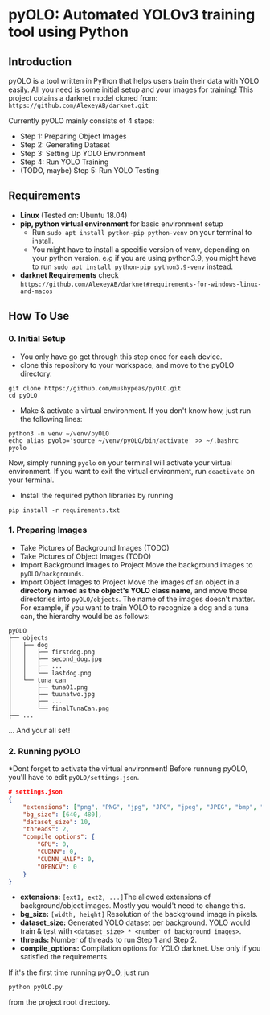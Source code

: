 # pyOLO: Automated YOLOv3 training tool using Python

## Introduction
pyOLO is a tool written in Python that helps users train their data with YOLO easily. All you need is some initial setup and your images for training! This project cotains a darknet model cloned from:
`https://github.com/AlexeyAB/darknet.git`

Currently pyOLO mainly consists of 4 steps:
- Step 1: Preparing Object Images
- Step 2: Generating Dataset
- Step 3: Setting Up YOLO Environment
- Step 4: Run YOLO Training
- (TODO, maybe) Step 5: Run YOLO Testing

## Requirements
- **Linux** (Tested on: Ubuntu 18.04)
- **pip, python virtual environment** for basic environment setup
  - Run `sudo apt install python-pip python-venv` on your terminal to install.
  - You might have to install a specific version of venv, depending on your python version. e.g if you are using python3.9, you might have to run `sudo apt install python-pip python3.9-venv` instead.
- **darknet Requirements** check `https://github.com/AlexeyAB/darknet#requirements-for-windows-linux-and-macos`

## How To Use

### 0. Initial Setup
- You only have go get through this step once for each device.
- clone this repository to your workspace, and move to the pyOLO directory.
```
git clone https://github.com/mushypeas/pyOLO.git
cd pyOLO
```
- Make & activate a virtual environment. If you don't know how, just run the following lines:
```
python3 -m venv ~/venv/pyOLO
echo alias pyolo='source ~/venv/pyOLO/bin/activate' >> ~/.bashrc
pyolo
```
Now, simply running `pyolo` on your terminal will activate your virtual environment. If you want to exit the virtual environment, run `deactivate` on your terminal.
- Install the required python libraries by running
```
pip install -r requirements.txt
```
### 1. Preparing Images
- Take Pictures of Background Images
(TODO)
- Take Pictures of Object Images
(TODO)
- Import Background Images to Project
Move the background images to `pyOLO/backgrounds`.
- Import Object Images to Project
Move the images of an object in a **directory named as the object's YOLO class name**, and move those directories into `pyOLO/objects`. The name of the images doesn't matter. For example, if you want to train YOLO to recognize a dog and a tuna can, the hierarchy would be as follows:
```
pyOLO
├── objects
│   ├── dog
│   │   ├── firstdog.png
│   │   ├── second_dog.jpg
│   │   ├── ...
│   │   └── lastdog.png
│   └── tuna can
│       ├── tuna01.png
│       ├── tuunatwo.jpg
│       ├── ...
│       └── finalTunaCan.png
├── ...
```
... And your all set!

### 2. Running pyOLO

*Dont forget to activate the virtual environment!
Before runnung pyOLO, you'll have to edit `pyOLO/settings.json`.
```json
# settings.json
{
    "extensions": ["png", "PNG", "jpg", "JPG", "jpeg", "JPEG", "bmp", "BMP"],
    "bg_size": [640, 480],
    "dataset_size": 10,
    "threads": 2,
    "compile_options": {
        "GPU": 0,
        "CUDNN": 0,
        "CUDNN_HALF": 0,
        "OPENCV": 0
    }
}
```
  - **extensions:** `[ext1, ext2, ...]`The allowed extensions of background/object images. Mostly you would't need to change this.
  - **bg_size:** `[width, height]` Resolution of the background image in pixels. 
  - **dataset_size:** Generated YOLO dataset per background. YOLO would train & test with `<dataset_size> * <number of background images>`.
  - **threads:** Number of threads to run Step 1 and Step 2.
  - **compile_options:** Compilation options for YOLO darknet. Use only if you satisfied the requirements.

  
If it's the first time running pyOLO, just run
```
python pyOLO.py
```
from the project root directory.